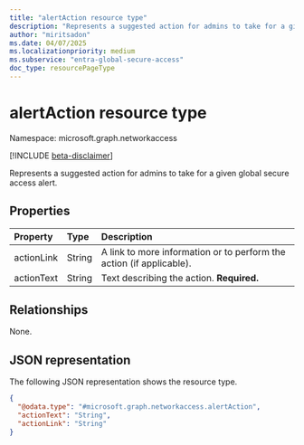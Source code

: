 ```yaml
---
title: "alertAction resource type"
description: "Represents a suggested action for admins to take for a given alert."
author: "miritsadon"
ms.date: 04/07/2025
ms.localizationpriority: medium
ms.subservice: "entra-global-secure-access"
doc_type: resourcePageType
---
```


# alertAction resource type

Namespace: microsoft.graph.networkaccess

[!INCLUDE [beta-disclaimer](../../includes/beta-disclaimer.md)]

Represents a suggested action for admins to take for a given global secure access alert.

## Properties
|Property|Type|Description|
|:---|:---|:---|
|actionLink|String|A link to more information or to perform the action (if applicable).|
|actionText|String|Text describing the action. **Required.**|

## Relationships
None.

## JSON representation
The following JSON representation shows the resource type.
<!-- {
  "blockType": "resource",
  "@odata.type": "microsoft.graph.networkaccess.alertAction"
}
-->
``` json
{
  "@odata.type": "#microsoft.graph.networkaccess.alertAction",
  "actionText": "String",
  "actionLink": "String"
}
```
